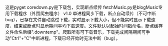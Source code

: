 这是pyget
coredown.py是下载包，实现断点续传
fetchMusic.py是blogMusic专用下载程序（外围爬虫程序）
v1.0
单进程同步下载，断点自动续传（不可中断bug），已存在文件自动跳过下载，实时显示下载大小，但不能实时显示下载速度，结束或断点时显示期间平均下载速度。文件默认以起始时间戳命名，断点缓存文件命名后缀".downtemp"。爬取所有可下载音乐，下载完成间隔期间可手动"Ctrl"+"C"中断进程，下载已经开始时无法中断（bug）。
